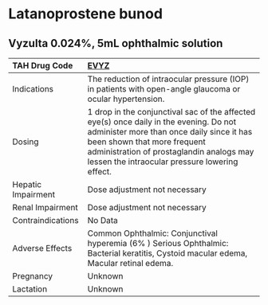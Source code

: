 # Latanoprostene bunod

## Vyzulta 0.024%, 5mL ophthalmic solution

| TAH Drug Code      | [EVYZ](https://www.tahsda.org.tw/drugs/hissearch.php?drug_code=EVYZ)                                                                                                                                                                                            |
|:-------------------|:----------------------------------------------------------------------------------------------------------------------------------------------------------------------------------------------------------------------------------------------------------------|
| Indications        | The reduction of intraocular pressure (IOP) in patients with open-angle glaucoma or ocular hypertension.                                                                                                                                                        |
| Dosing             | 1 drop in the conjunctival sac of the affected eye(s) once daily in the evening. Do not administer more than once daily since it has been shown that more frequent administration of prostaglandin analogs may lessen the intraocular pressure lowering effect. |
| Hepatic Impairment | Dose adjustment not necessary                                                                                                                                                                                                                                   |
| Renal Impairment   | Dose adjustment not necessary                                                                                                                                                                                                                                   |
| Contraindications  | No Data                                                                                                                                                                                                                                                         |
| Adverse Effects    | Common Ophthalmic: Conjunctival hyperemia (6% ) Serious Ophthalmic: Bacterial keratitis, Cystoid macular edema, Macular retinal edema.                                                                                                                          |
| Pregnancy          | Unknown                                                                                                                                                                                                                                                         |
| Lactation          | Unknown                                                                                                                                                                                                                                                         |

